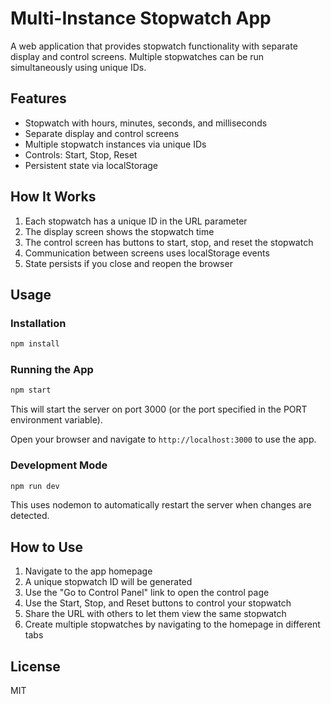 # Multi-Instance Stopwatch App

A web application that provides stopwatch functionality with separate display and control screens. Multiple stopwatches can be run simultaneously using unique IDs.

## Features

- Stopwatch with hours, minutes, seconds, and milliseconds
- Separate display and control screens
- Multiple stopwatch instances via unique IDs
- Controls: Start, Stop, Reset
- Persistent state via localStorage

## How It Works

1. Each stopwatch has a unique ID in the URL parameter
2. The display screen shows the stopwatch time
3. The control screen has buttons to start, stop, and reset the stopwatch
4. Communication between screens uses localStorage events
5. State persists if you close and reopen the browser

## Usage

### Installation

```bash
npm install
```

### Running the App

```bash
npm start
```

This will start the server on port 3000 (or the port specified in the PORT environment variable).

Open your browser and navigate to `http://localhost:3000` to use the app.

### Development Mode

```bash
npm run dev
```

This uses nodemon to automatically restart the server when changes are detected.

## How to Use

1. Navigate to the app homepage
2. A unique stopwatch ID will be generated
3. Use the "Go to Control Panel" link to open the control page
4. Use the Start, Stop, and Reset buttons to control your stopwatch
5. Share the URL with others to let them view the same stopwatch
6. Create multiple stopwatches by navigating to the homepage in different tabs

## License

MIT
